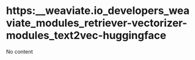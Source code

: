 # https:__weaviate.io_developers_weaviate_modules_retriever-vectorizer-modules_text2vec-huggingface
No content